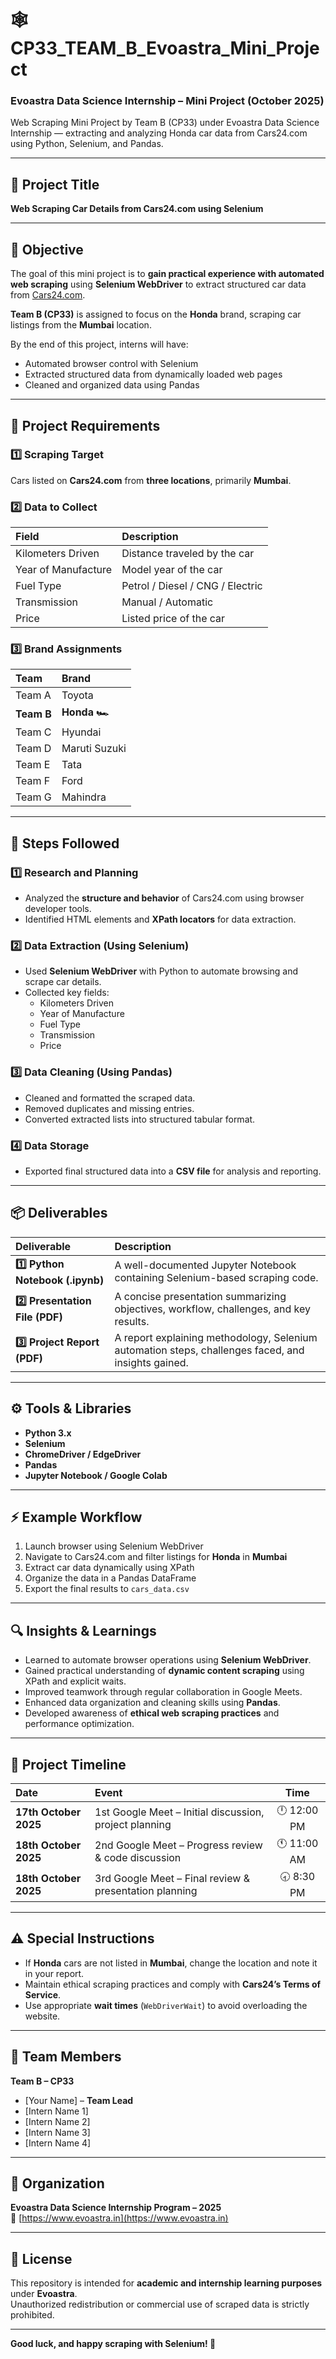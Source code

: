 # 🕸️ CP33_TEAM_B_Evoastra_Mini_Project

### Evoastra Data Science Internship – Mini Project (October 2025)
Web Scraping Mini Project by Team B (CP33) under Evoastra Data Science Internship — extracting and analyzing Honda car data from Cars24.com using Python, Selenium, and Pandas.

---

## 📘 Project Title
**Web Scraping Car Details from Cars24.com using Selenium**

---

## 🎯 Objective
The goal of this mini project is to **gain practical experience with automated web scraping** using **Selenium WebDriver** to extract structured car data from [Cars24.com](https://www.cars24.com/).  

**Team B (CP33)** is assigned to focus on the **Honda** brand, scraping car listings from the **Mumbai** location.  

By the end of this project, interns will have:  
- Automated browser control with Selenium  
- Extracted structured data from dynamically loaded web pages  
- Cleaned and organized data using Pandas  

---

## 🧩 Project Requirements

### 1️⃣ Scraping Target
Cars listed on **Cars24.com** from **three locations**, primarily **Mumbai**.

### 2️⃣ Data to Collect
| Field | Description |
|:--|:--|
| Kilometers Driven | Distance traveled by the car |
| Year of Manufacture | Model year of the car |
| Fuel Type | Petrol / Diesel / CNG / Electric |
| Transmission | Manual / Automatic |
| Price | Listed price of the car |

### 3️⃣ Brand Assignments
| Team | Brand |
|:--|:--|
| Team A | Toyota |
| **Team B** | **Honda 🏎️** |
| Team C | Hyundai |
| Team D | Maruti Suzuki |
| Team E | Tata |
| Team F | Ford |
| Team G | Mahindra |

---

## 🧠 Steps Followed

### 1️⃣ Research and Planning
- Analyzed the **structure and behavior** of Cars24.com using browser developer tools.  
- Identified HTML elements and **XPath locators** for data extraction.  

### 2️⃣ Data Extraction (Using Selenium)
- Used **Selenium WebDriver** with Python to automate browsing and scrape car details.  
- Collected key fields:
  - Kilometers Driven  
  - Year of Manufacture  
  - Fuel Type  
  - Transmission  
  - Price  

### 3️⃣ Data Cleaning (Using Pandas)
- Cleaned and formatted the scraped data.  
- Removed duplicates and missing entries.  
- Converted extracted lists into structured tabular format.  

### 4️⃣ Data Storage
- Exported final structured data into a **CSV file** for analysis and reporting.  

---

## 📦 Deliverables

| Deliverable | Description |
|:--|:--|
| **1️⃣ Python Notebook (.ipynb)** | A well-documented Jupyter Notebook containing Selenium-based scraping code. |
| **2️⃣ Presentation File (PDF)** | A concise presentation summarizing objectives, workflow, challenges, and key results. |
| **3️⃣ Project Report (PDF)** | A report explaining methodology, Selenium automation steps, challenges faced, and insights gained. |

---

## ⚙️ Tools & Libraries
- **Python 3.x**
- **Selenium**
- **ChromeDriver / EdgeDriver**
- **Pandas**
- **Jupyter Notebook / Google Colab**

---

## ⚡ Example Workflow
1. Launch browser using Selenium WebDriver  
2. Navigate to Cars24.com and filter listings for **Honda** in **Mumbai**  
3. Extract car data dynamically using XPath  
4. Organize the data in a Pandas DataFrame  
5. Export the final results to `cars_data.csv`  

---

## 🔍 Insights & Learnings
- Learned to automate browser operations using **Selenium WebDriver**.  
- Gained practical understanding of **dynamic content scraping** using XPath and explicit waits.  
- Improved teamwork through regular collaboration in Google Meets.  
- Enhanced data organization and cleaning skills using **Pandas**.  
- Developed awareness of **ethical web scraping practices** and performance optimization.  

---

## 📅 Project Timeline

| Date | Event | Time |
|:--|:--|:--:|
| **17th October 2025** | 1st Google Meet – Initial discussion, project planning | 🕛 12:00 PM |
| **18th October 2025** | 2nd Google Meet – Progress review & code discussion | 🕚 11:00 AM |
| **18th October 2025** | 3rd Google Meet – Final review & presentation planning | 🕣 8:30 PM |

---

## ⚠️ Special Instructions
- If **Honda** cars are not listed in **Mumbai**, change the location and note it in your report.  
- Maintain ethical scraping practices and comply with **Cars24’s Terms of Service**.  
- Use appropriate **wait times** (`WebDriverWait`) to avoid overloading the website.  

---

## 👥 Team Members
**Team B – CP33**  
- [Your Name] – **Team Lead**  
- [Intern Name 1]  
- [Intern Name 2]  
- [Intern Name 3]  
- [Intern Name 4]  

---

## 🏢 Organization
**Evoastra Data Science Internship Program – 2025**  
🔗 [https://www.evoastra.in](https://www.evoastra.in)

---

## 🧾 License
This repository is intended for **academic and internship learning purposes** under **Evoastra**.  
Unauthorized redistribution or commercial use of scraped data is strictly prohibited.

---

**Good luck, and happy scraping with Selenium! 🚀**
